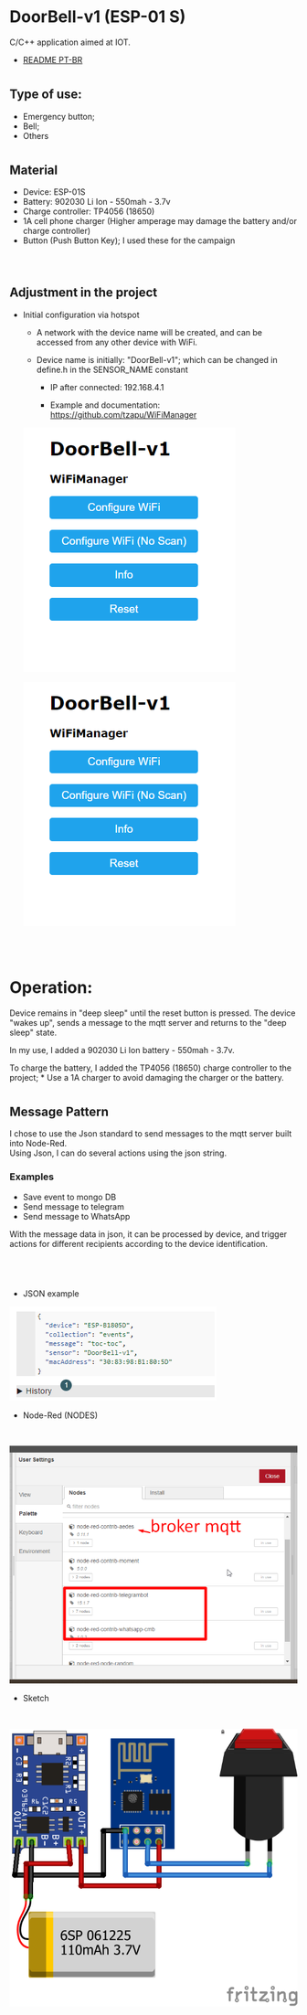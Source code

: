 #  DoorBell-v1 (ESP-01 S)

C/C++ application aimed at IOT.
- [README PT-BR](README.md)
#

## Type of use:

- Emergency button;
- Bell;
- Others

#
## Material

- Device: ESP-01S
- Battery: 902030 Li Ion - 550mah - 3.7v
- Charge controller: TP4056 (18650)
- 1A cell phone charger (Higher amperage may damage the battery and/or charge controller)
- Button (Push Button Key); I used these for the campaign
<br/>

#

## Adjustment in the project

- Initial configuration via hotspot

   - A network with the device name will be created, and can be accessed from any other device with WiFi.
 
   - Device name is initially: "DoorBell-v1"; which can be changed in define.h in the SENSOR_NAME constant
 
     - IP after connected: 192.168.4.1
 
     - Example and documentation: https://github.com/tzapu/WiFiManager



    ![WiFiManager 1](https://github.com/renanmurtha/doorbell-v1/blob/main/img/WiFiManager_1.png?raw=true "WiFiManager 1")
    

    ![WiFiManager 2](https://github.com/renanmurtha/doorbell-v1/blob/main/img/WiFiManager_1.png?raw=true "WiFiManager 2")

<br/>
<br/>

# Operation:

Device remains in "deep sleep" until the reset button is pressed. The device "wakes up", sends a message to the mqtt server and returns to the "deep sleep" state.

In my use, I added a 902030 Li Ion battery - 550mah - 3.7v.

To charge the battery, I added the TP4056 (18650) charge controller to the project; * Use a 1A charger to avoid damaging the charger or the battery.

#

## Message Pattern

I chose to use the Json standard to send messages to the mqtt server built into Node-Red.
<br/>
Using Json, I can do several actions using the json string.
 
  ### Examples
 
  * Save event to mongo DB
  * Send message to telegram
  * Send message to WhatsApp

  With the message data in json, it can be processed by device, and trigger actions for different recipients according to the device identification.

  #

<br/>

  - JSON example

   ![JSON example](https://github.com/renanmurtha/doorbell-v1/blob/main/img/json.png?raw=true "Exemplo JSON")
  
  - Node-Red (NODES)

  <br/>
  
  ![Nodes I use (Node-Red)](https://github.com/renanmurtha/doorbell-v1/blob/main/img/node-red.png?raw=true "Nodes I use (Node-Red)")

   - Sketch
  
  <br/>
  
  ![Sketch](https://github.com/renanmurtha/doorbell-v1/blob/main/img/Sketch.png?raw=true "Sketch")